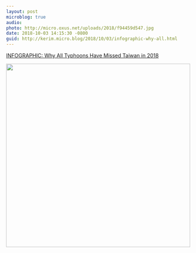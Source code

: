```yaml
---
layout: post
microblog: true
audio: 
photo: http://micro.oxus.net/uploads/2018/f94459d547.jpg
date: 2018-10-03 14:15:30 -0800
guid: http://kerim.micro.blog/2018/10/03/infographic-why-all.html
---
```

[INFOGRAPHIC: Why All Typhoons Have Missed Taiwan in 2018](https://international.thenewslens.com/article/105272)

<img src="http://micro.oxus.net/uploads/2018/f94459d547.jpg" width="500" height="500" />
